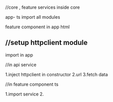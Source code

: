 //core , feature 
services inside core


app- ts import all modules

feature component in app html

//setup httpclient module
------------------

import in app

//in api service

1.inject httpclient in constructor
2.url
3.fetch data

//in feature component ts

1.import service
2.



